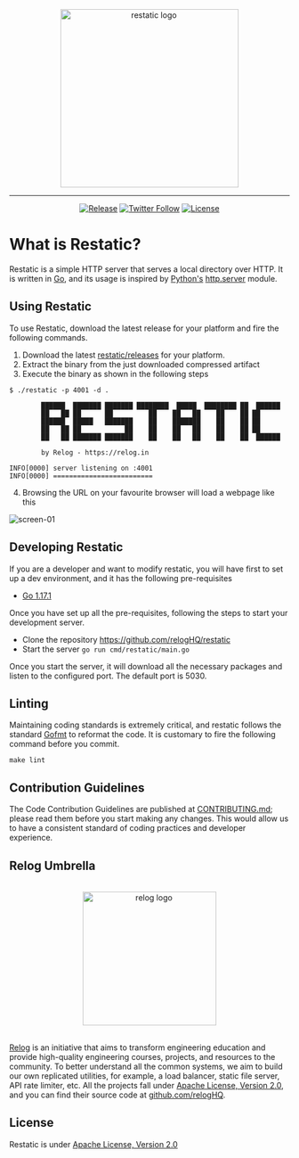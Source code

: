 <div align="center">
<img  width="320"  src="https://user-images.githubusercontent.com/4745789/135118232-51cf3223-288f-4bd5-8c08-138c7266b4aa.png" align="center"  alt="restatic logo" />

---------------------------------------

[![Release](https://img.shields.io/github/release/relogHQ/restatic/all.svg)](https://github.com/relogHQ/restatic/releases)
[![Twitter Follow](https://img.shields.io/twitter/follow/relogHQ.svg?label=Follow&style=social)](https://twitter.com/intent/follow?screen_name=relogHQ)
[![License](https://img.shields.io/github/license/apache/pinot.svg)](LICENSE)

</div>

#  What is Restatic?

Restatic is a simple HTTP server that serves a local directory over HTTP. It is written in [Go](https://golang.org/), and its usage is inspired by [Python's](https://www.python.org/)  [http.server](https://docs.python.org/3/library/http.server.html) module.

##  Using Restatic

To use Restatic, download the latest release for your platform and fire the following commands.

 1. Download the latest [restatic/releases](https://github.com/relogHQ/restatic/releases) for your platform.
 2. Extract the binary from the just downloaded compressed artifact
 3. Execute the binary as shown in the following steps

```
$ ./restatic -p 4001 -d .

        ██████  ███████ ███████ ████████  █████  ████████ ██  ██████ 
        ██   ██ ██      ██         ██    ██   ██    ██    ██ ██      
        ██████  █████   ███████    ██    ███████    ██    ██ ██      
        ██   ██ ██           ██    ██    ██   ██    ██    ██ ██      
        ██   ██ ███████ ███████    ██    ██   ██    ██    ██  ██████ 

        by Relog - https://relog.in

INFO[0000] server listening on :4001  
INFO[0000] =========================
```

 4. Browsing the URL on your favourite browser will load a webpage like this

![screen-01](https://user-images.githubusercontent.com/4745789/135251623-f8ea8024-75b7-4150-a869-26135212822d.PNG)

##  Developing Restatic

If you are a developer and want to modify restatic, you will have first to set up a dev environment, and it has the following pre-requisites

- [Go 1.17.1](https://golang.org/)

Once you have set up all the pre-requisites, following the steps to start your development server.

- Clone the repository https://github.com/relogHQ/restatic
- Start the server `go run cmd/restatic/main.go`

Once you start the server, it will download all the necessary packages and listen to the configured port. The default port is 5030.

##  Linting

Maintaining coding standards is extremely critical, and restatic follows the standard [Gofmt](https://pkg.go.dev/cmd/gofmt) to reformat the code. It is customary to fire the following command before you commit.

```
make lint
```

##  Contribution Guidelines

The Code Contribution Guidelines are published at [CONTRIBUTING.md](https://github.com/relogHQ/restatic/blob/master/CONTRIBUTING.md); please read them before you start making any changes. This would allow us to have a consistent standard of coding practices and developer experience.

##  Relog Umbrella
<div align="center">
<br />
<img  width="240"  src="https://user-images.githubusercontent.com/4745789/133601178-711aa4eb-f836-4e93-a554-22006648f75f.png" align="center"  alt="relog logo" />
<br />
<br />
</div>

[Relog](https://relog.in) is an initiative that aims to transform engineering education and provide high-quality engineering courses, projects, and resources to the community. To better understand all the common systems, we aim to build our own replicated utilities, for example, a load balancer, static file server, API rate limiter, etc. All the projects fall under [Apache License, Version 2.0](http://www.apache.org/licenses/LICENSE-2.0), and you can find their source code at [github.com/relogHQ](https://github.com/relogHQ).

##  License
Restatic is under [Apache License, Version 2.0](http://www.apache.org/licenses/LICENSE-2.0)
